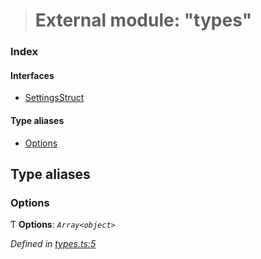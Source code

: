 > # External module: "types"

### Index

#### Interfaces

* [SettingsStruct](../interfaces/_types_.settingsstruct.md)

#### Type aliases

* [Options](_types_.md#options)

## Type aliases

###  Options

Ƭ **Options**: *`Array<object>`*

*Defined in [types.ts:5](https://github.com/polkadot-js/ui/blob/5da5645/packages/ui-settings/src/types.ts#L5)*